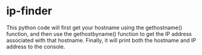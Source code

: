 # ip-finder
This python code will first get your hostname using the gethostname() function, and then use the gethostbyname() function to get the IP address associated with that hostname. Finally, it will print both the hostname and IP address to the console.
